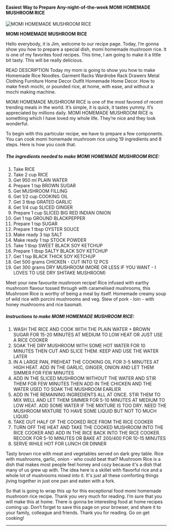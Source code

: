             

#### Easiest Way to Prepare Any-night-of-the-week MOMI HOMEMADE MUSHROOM RICE

![MOMI HOMEMADE MUSHROOM RICE](https://img-global.cpcdn.com/recipes/59143718/751x532cq70/momi-homemade-mushroom-rice-recipe-main-photo.jpg)

**MOMI HOMEMADE MUSHROOM RICE**

Hello everybody, it is Jim, welcome to our recipe page. Today, I’m gonna show you how to prepare a special dish, momi homemade mushroom rice. It is one of my favorites food recipes. This time, I am going to make it a little bit tasty. This will be really delicious.

READ DESCRIPTION Today my mom is going to show you how to make Homemade Rice Noodles. Garment Racks Wardrobe Rack Drawers Metal Clothing Furniture Home Decor Outfit Homemade Home Decor. How to make fresh mochi, or pounded rice, at home, with ease, and without a mochi making machine.

MOMI HOMEMADE MUSHROOM RICE is one of the most favored of recent trending meals in the world. It’s simple, it is quick, it tastes yummy. It’s appreciated by millions daily. MOMI HOMEMADE MUSHROOM RICE is something which I have loved my whole life. They’re nice and they look wonderful.

To begin with this particular recipe, we have to prepare a few components. You can cook momi homemade mushroom rice using 19 ingredients and 8 steps. Here is how you cook that.

##### The ingredients needed to make MOMI HOMEMADE MUSHROOM RICE:

1.  Take RICE
2.  Take 2 cup RICE
3.  Get 950 ml PLAIN WATER
4.  Prepare 1 tsp BROWN SUGAR
5.  Get MUSHROOM FILLING
6.  Get 1/2 cup COOKING OIL
7.  Get 3 tbsp GRATED GARLIC
8.  Get 1/4 cup SLICED GINGER
9.  Prepare 1 cup SLICED BIG RED INDIAN ONION
10.  Get 1 tsp GROUND BLACKPEPPER
11.  Prepare 1 tsp SUGAR
12.  Prepare 1 tbsp OYSTER SOUCE
13.  Make ready 3 tsp SALT
14.  Make ready 1 tsp STOCK POWDER
15.  Take 1 tbsp SWEET BLACK SOY KETCHUP
16.  Prepare 1 tbsp SALTY BLACK SOY KETCHUP
17.  Get 1 tsp BLACK THICK SOY KETCHUP
18.  Get 500 grams CHICKEN - CUT INTO 12 PCS
19.  Get 300 grams DRY MUSHROOM (MORE OR LESS IF YOU WANT - I LOVES TO USE DRY SHITAKE MUSHROOM)

Meet your new favourite mushroom recipe! Rice infused with earthy mushroom flavour tossed through with caramelised mushrooms, this Mushroom Rice is worthy of being a meal by itself. Homemade creamy soup of wild rice with porcini mushrooms and veg. Stew of pork - loin - with honey mushrooms and rice basmati.

##### Instructions to make MOMI HOMEMADE MUSHROOM RICE:

1.  WASH THE RICE AND COOK WITH THE PLAIN WATER + BROWN SUGAR FOR 15-20 MINUTES AT MEDIUM TO LOW HEAT OR JUST USE A RICE COOKER
2.  SOAK THE DRY MUSHROOM WITH SOME HOT WATER FOR 10 MINUTES THEN CUT AND SLICE THEM. KEEP AND USE THE WATER LATER
3.  IN A LARGE PAN, PREHEAT THE COOKING OIL FOR 3-5 MINUTES AT HIGH HEAT. ADD IN THE GARLIC, GINGER, ONION AND LET THEM SIMMER FOR FEW MINUTES
4.  ADD IN THE SLICED MUSHROOM WITHOUT THE WATER AND STIR THEM FOR FEW MINUTES THEN ADD IN THE CHICKEN AND THE WATER USED TO SOAK THE MUSHROOM EARLIER
5.  ADD IN THE REMAINING INGREDIENTS ALL AT ONCE. STIR THEM TO MIX WELL AND LET THEM SIMMER FOR 5-10 MINUTES AT MEDIUM TO LOW HEAT. ADD SOME WATER IF THE MIXTURE IS TOO DRY. NEED THE MUSHROOM MIXTURE TO HAVE SOME LIQUID BUT NOT TO MUCH LIQUID
6.  TAKE OUT HALF OF THE COOKED RICE FROM THE RICE COOKER
7.  TURN OFF THE HEAT AND TAKE THE COOKED MUSHROOM INTO THE RICE COOKER AND ADD IN THE RICE BACK INTO THE RICE COOKER. RECOOK FOR 5-10 MINUTES OR BAKE AT 200/400 FOR 10-15 MINUTES
8.  SERVE WHILE HOT FOR LUNCH OR DINNER

Tasty brown rice with meat and vegetables served on dark grey table. Rice with mushrooms, garlic, onion - who could beat that? Mushroom Rice is a dish that makes most people feel homey and cozy because it's a dish that many of us grew up with. The idea here is a skillet with flavorful rice and a whole lot of mushrooms mixed into it. It's just all these comforting things jiving together in just one pan and eaten with a fork.

So that is going to wrap this up for this exceptional food momi homemade mushroom rice recipe. Thank you very much for reading. I’m sure that you will make this at home. There is gonna be interesting food at home recipes coming up. Don’t forget to save this page on your browser, and share it to your family, colleague and friends. Thank you for reading. Go on get cooking!

* * *